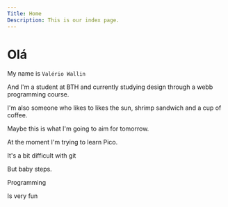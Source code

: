 ```yaml
---
Title: Home
Description: This is our index page.
---
```


Olá
==========================

My name is `Valério Wallin`

And I'm a student at BTH and currently studying design through a webb programming course.

I'm also someone who likes to likes the sun, shrimp sandwich and a cup of coffee.

Maybe this is what I'm going to aim for tomorrow.

At the moment I'm trying to learn Pico.

It's a bit difficult with git

But baby steps.

Programming

Is very fun
